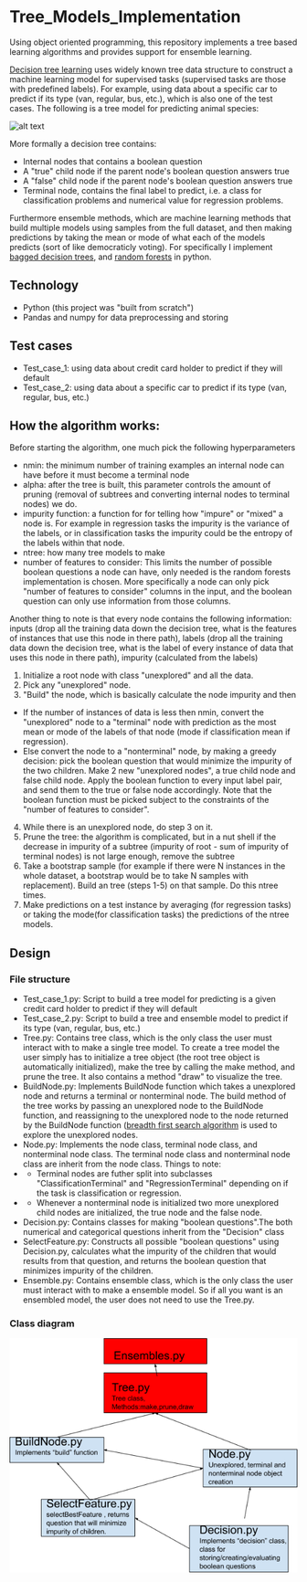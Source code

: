 # Tree_Models_Implementation

Using object oriented programming, this repository implements a tree based learning algorithms and provides support for ensemble learning. 

[Decision tree learning](https://en.wikipedia.org/wiki/Decision_tree_learning) uses widely known tree data structure to construct a machine learning model for supervised tasks 
(supervised tasks are those with predefined labels). For example, using data about a specific car to predict if its type (van, regular, bus, etc.), which is also one of the test cases.
The following is a tree model for predicting animal species:

![alt text](https://cdn-images-1.medium.com/max/824/0*J2l5dvJ2jqRwGDfG.png)

More formally a decision tree contains:
* Internal nodes that contains a boolean question
* A "true" child node if the parent node's boolean question answers true 
* A "false" child node if the parent node's boolean question answers true 
* Terminal node, contains the final label to predict, i.e. a class for classification problems and numerical value for regression problems.

Furthermore ensemble methods, which are machine learning methods that build multiple models using samples from the full dataset, and then making predictions by taking the mean
or mode of what each of the models predicts (sort of like democraticly voting). For specifically I implement 
[bagged decision trees](https://en.wikipedia.org/wiki/Bootstrap_aggregating#:~:text=Bootstrap%20aggregating%2C%20also%20called%20bagging,and%20helps%20to%20avoid%20overfitting.), 
and [random forests](https://en.wikipedia.org/wiki/Random_forest) in python. 

## Technology
* Python (this project was "built from scratch")
* Pandas and numpy for data preprocessing and storing

## Test cases
* Test_case_1: using data about credit card holder to predict if they will default
* Test_case_2: using data about a specific car to predict if its type (van, regular, bus, etc.)

## How the algorithm works:
Before starting the algorithm, one much pick the following hyperparameters
- nmin: the minimum number of training examples an internal node can have before it must become a terminal node
- alpha: after the tree is built, this parameter controls the amount of pruning (removal of subtrees and converting internal nodes to terminal nodes) we do.
- impurity function: a function for for telling how "impure" or "mixed" a node is. For example in regression tasks the impurity is the variance of the labels, or in classification tasks
the impurity could be the entropy of the labels within that node.
- ntree: how many tree models to make
- number of features to consider: This limits the number of possible boolean questions a node can have, only needed is the random forests implementation is chosen. More specifically a node can only pick 
"number of features to consider" columns in the input, and the boolean question can only use information from those columns.

Another thing to note is that every node contains the following information: inputs (drop all the training data down the decision tree, what is the features of instances that use this node in there path), labels (drop all the training data down the decision tree, what is the label of every instance of data that uses this node in there path), impurity (calculated from the labels)

1. Initialize a root node with class "unexplored" and all the data.
2. Pick any "unexplored" node. 
3. "Build" the node, which is basically calculate the node impurity and then 
- If the number of instances of data is less then nmin, convert the "unexplored" node to a "terminal" node with prediction as the most mean or mode of the labels of that node (mode if classification mean if regression).
- Else convert the node to a "nonterminal" node, by making a greedy decision: pick the boolean question that would minimize the impurity of the two children. Make 2 new "unexplored nodes", 
a true child node and false child node. Apply the boolean function to every input label pair, and send them to the true or false node accordingly. Note that the boolean function must be picked
subject to the constraints of the "number of features to consider".
4. While there is an unexplored node, do step 3 on it.
5. Prune the tree: the algorithm is complicated, but in a nut shell if the decrease in impurity of a subtree (impurity of root - sum of impurity of terminal nodes) is not large enough, remove the subtree
6. Take a bootstrap sample (for example if there were N instances in the whole dataset, a bootstrap would be to take N samples with replacement). Build an tree (steps 1-5) on that sample. Do this ntree times.
7. Make predictions on a test instance by averaging (for regression tasks) or taking the mode(for classification tasks) the predictions of the ntree models.

## Design

### File structure
- Test_case_1.py: Script to build a tree model for predicting is a given credit card holder to predict if they will default
- Test_case_2.py: Script to build a tree and ensemble model to predict if its type (van, regular, bus, etc.)
- Tree.py: Contains tree class, which is the only class the user must interact with to make a single tree model. To create a tree model the user simply has to initialize a tree object (the root tree object is automatically initialized), make the tree by calling the make method, and prune the tree. It also contains a method "draw" to visualize the tree. 
- BuildNode.py: Implements BuildNode function which takes a unexplored node and returns a terminal or nonterminal node. The build method of the tree works by passing an unexplored node to the BuildNode function, and reassigning to the unexplored node to the node returned by the BuildNode function ([breadth first search algorithm](https://en.wikipedia.org/wiki/Breadth-first_search) is used to explore the unexplored nodes. 
- Node.py: Implements the node class, terminal node class, and nonterminal node class. The terminal node class and nonterminal node class are inherit from the node class. 
Things to note:
- - Terminal nodes are futher split into subclasses "ClassificationTerminal" and "RegressionTerminal" depending on if the task is classification or regression. 
- - Whenever a nonterminal node is initialized two more unexplored child nodes are initialized, the true node and the false node.
- Decision.py: Contains classes for making "boolean questions".The both numerical and categorical questions inherit from the "Decision" class
- SelectFeature.py: Constructs all possible "boolean questions" using Decision.py, calculates what the impurity of the children that would results from that question, and returns the boolean question that minimizes impurity of the children.
- Ensemble.py: Contains ensemble class,  which is the only class the user must interact with to make a ensemble model. So if all you want is an ensembled model, the user does not need to use the Tree.py. 

### Class diagram
![alt text](https://github.com/icecap360/Tree_Models_Implementation/blob/master/ClassDiagram.png?raw=true)
